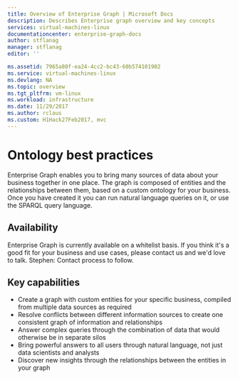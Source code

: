 ```yaml
---
title: Overview of Enterprise Graph | Microsoft Docs
description: Describes Enterprise graph overview and key concepts
services: virtual-machines-linux
documentationcenter: enterprise-graph-docs
author: stflanag
manager: stflanag
editor: ''

ms.assetid: 7965a80f-ea24-4cc2-bc43-60b574101902
ms.service: virtual-machines-linux
ms.devlang: NA
ms.topic: overview
ms.tgt_pltfrm: vm-linux
ms.workload: infrastructure
ms.date: 11/29/2017
ms.author: rclaus
ms.custom: H1Hack27Feb2017, mvc
---
```


# Ontology best practices

Enterprise Graph enables you to bring many sources of data about your business together in one place. The graph is composed of entities and the relationships between them, based on a custom ontology for your business. Once you have created it you can run natural language queries on it, or use the SPARQL query language.

## Availability

Enterprise Graph is currently available on a whitelist basis. If you think it's a good fit for your business and use cases, please contact us and we'd love to talk. Stephen: Contact process to follow.

## Key capabilities

* Create a graph with custom entities for your specific business, compiled from multiple data sources as required
* Resolve conflicts between different information sources to create one consistent graph of information and relationships
* Answer complex queries through the combination of data that would otherwise be in separate silos
* Bring powerful answers to all users through natural language, not just data scientists and analysts
* Discover new insights through the relationships between the entities in your graph
